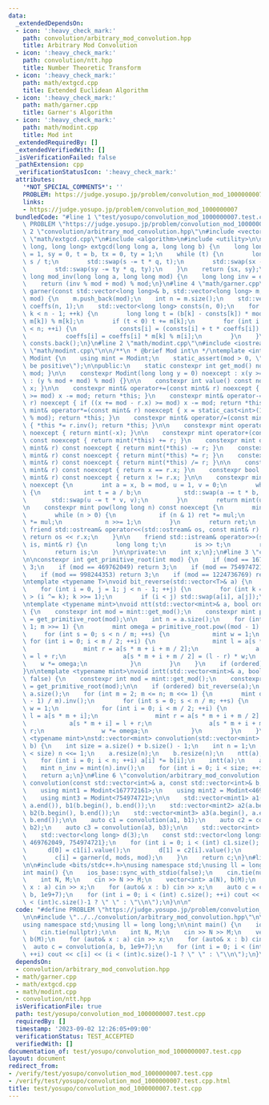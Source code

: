 ```yaml
---
data:
  _extendedDependsOn:
  - icon: ':heavy_check_mark:'
    path: convolution/arbitrary_mod_convolution.hpp
    title: Arbitrary Mod Convolution
  - icon: ':heavy_check_mark:'
    path: convolution/ntt.hpp
    title: Number Theoretic Transform
  - icon: ':heavy_check_mark:'
    path: math/extgcd.cpp
    title: Extended Euclidean Algorithm
  - icon: ':heavy_check_mark:'
    path: math/garner.cpp
    title: Garner's Algorithm
  - icon: ':heavy_check_mark:'
    path: math/modint.cpp
    title: Mod int
  _extendedRequiredBy: []
  _extendedVerifiedWith: []
  _isVerificationFailed: false
  _pathExtension: cpp
  _verificationStatusIcon: ':heavy_check_mark:'
  attributes:
    '*NOT_SPECIAL_COMMENTS*': ''
    PROBLEM: https://judge.yosupo.jp/problem/convolution_mod_1000000007
    links:
    - https://judge.yosupo.jp/problem/convolution_mod_1000000007
  bundledCode: "#line 1 \"test/yosupo/convolution_mod_1000000007.test.cpp\"\n#define\
    \ PROBLEM \"https://judge.yosupo.jp/problem/convolution_mod_1000000007\"\n\n#line\
    \ 2 \"convolution/arbitrary_mod_convolution.hpp\"\n#include <vector>\n#line 2\
    \ \"math/extgcd.cpp\"\n#include <algorithm>\n#include <utility>\n\nstd::pair<long\
    \ long, long long> extgcd(long long a, long long b) {\n    long long s = a, sx\
    \ = 1, sy = 0, t = b, tx = 0, ty = 1;\n    while (t) {\n        long long q =\
    \ s / t;\n        std::swap(s -= t * q, t);\n        std::swap(sx -= tx * q, tx);\n\
    \        std::swap(sy -= ty * q, ty);\n    }\n    return {sx, sy};\n}\n\nlong\
    \ long mod_inv(long long a, long long mod) {\n    long long inv = extgcd(a, mod).first;\n\
    \    return (inv % mod + mod) % mod;\n}\n#line 4 \"math/garner.cpp\"\n\nlong long\
    \ garner(const std::vector<long long>& b, std::vector<long long> m, long long\
    \ mod) {\n    m.push_back(mod);\n    int n = m.size();\n    std::vector<long long>\
    \ coeffs(n, 1);\n    std::vector<long long> consts(n, 0);\n    for (int k = 0;\
    \ k < n - 1; ++k) {\n        long long t = (b[k] - consts[k]) * mod_inv(coeffs[k],\
    \ m[k]) % m[k];\n        if (t < 0) t += m[k];\n        for (int i = k + 1; i\
    \ < n; ++i) {\n            consts[i] = (consts[i] + t * coeffs[i]) % m[i];\n \
    \           coeffs[i] = coeffs[i] * m[k] % m[i];\n        }\n    }\n    return\
    \ consts.back();\n}\n#line 2 \"math/modint.cpp\"\n#include <iostream>\n#line 4\
    \ \"math/modint.cpp\"\n\n/**\n * @brief Mod int\n */\ntemplate <int mod>\nclass\
    \ Modint {\n    using mint = Modint;\n    static_assert(mod > 0, \"Modulus must\
    \ be positive\");\n\npublic:\n    static constexpr int get_mod() noexcept { return\
    \ mod; }\n\n    constexpr Modint(long long y = 0) noexcept : x(y >= 0 ? y % mod\
    \ : (y % mod + mod) % mod) {}\n\n    constexpr int value() const noexcept { return\
    \ x; }\n\n    constexpr mint& operator+=(const mint& r) noexcept { if ((x += r.x)\
    \ >= mod) x -= mod; return *this; }\n    constexpr mint& operator-=(const mint&\
    \ r) noexcept { if ((x += mod - r.x) >= mod) x -= mod; return *this; }\n    constexpr\
    \ mint& operator*=(const mint& r) noexcept { x = static_cast<int>(1LL * x * r.x\
    \ % mod); return *this; }\n    constexpr mint& operator/=(const mint& r) noexcept\
    \ { *this *= r.inv(); return *this; }\n\n    constexpr mint operator-() const\
    \ noexcept { return mint(-x); }\n\n    constexpr mint operator+(const mint& r)\
    \ const noexcept { return mint(*this) += r; }\n    constexpr mint operator-(const\
    \ mint& r) const noexcept { return mint(*this) -= r; }\n    constexpr mint operator*(const\
    \ mint& r) const noexcept { return mint(*this) *= r; }\n    constexpr mint operator/(const\
    \ mint& r) const noexcept { return mint(*this) /= r; }\n\n    constexpr bool operator==(const\
    \ mint& r) const noexcept { return x == r.x; }\n    constexpr bool operator!=(const\
    \ mint& r) const noexcept { return x != r.x; }\n\n    constexpr mint inv() const\
    \ noexcept {\n        int a = x, b = mod, u = 1, v = 0;\n        while (b > 0)\
    \ {\n            int t = a / b;\n            std::swap(a -= t * b, b);\n     \
    \       std::swap(u -= t * v, v);\n        }\n        return mint(u);\n    }\n\
    \n    constexpr mint pow(long long n) const noexcept {\n        mint ret(1), mul(x);\n\
    \        while (n > 0) {\n            if (n & 1) ret *= mul;\n            mul\
    \ *= mul;\n            n >>= 1;\n        }\n        return ret;\n    }\n\n   \
    \ friend std::ostream& operator<<(std::ostream& os, const mint& r) {\n       \
    \ return os << r.x;\n    }\n\n    friend std::istream& operator>>(std::istream&\
    \ is, mint& r) {\n        long long t;\n        is >> t;\n        r = mint(t);\n\
    \        return is;\n    }\n\nprivate:\n    int x;\n};\n#line 3 \"convolution/ntt.hpp\"\
    \n\nconstexpr int get_primitive_root(int mod) {\n    if (mod == 167772161) return\
    \ 3;\n    if (mod == 469762049) return 3;\n    if (mod == 754974721) return 11;\n\
    \    if (mod == 998244353) return 3;\n    if (mod == 1224736769) return 3;\n}\n\
    \ntemplate <typename T>\nvoid bit_reverse(std::vector<T>& a) {\n    int n = a.size();\n\
    \    for (int i = 0, j = 1; j < n - 1; ++j) {\n        for (int k = n >> 1; k\
    \ > (i ^= k); k >>= 1);\n        if (i < j) std::swap(a[i], a[j]);\n    }\n}\n\
    \ntemplate <typename mint>\nvoid ntt(std::vector<mint>& a, bool ordered = false)\
    \ {\n    constexpr int mod = mint::get_mod();\n    constexpr mint primitive_root\
    \ = get_primitive_root(mod);\n\n    int n = a.size();\n    for (int m = n; m >\
    \ 1; m >>= 1) {\n        mint omega = primitive_root.pow((mod - 1) / m);\n   \
    \     for (int s = 0; s < n / m; ++s) {\n            mint w = 1;\n           \
    \ for (int i = 0; i < m / 2; ++i) {\n                mint l = a[s * m + i];\n\
    \                mint r = a[s * m + i + m / 2];\n                a[s * m + i]\
    \ = l + r;\n                a[s * m + i + m / 2] = (l - r) * w;\n            \
    \    w *= omega;\n            }\n        }\n    }\n    if (ordered) bit_reverse(a);\n\
    }\n\ntemplate <typename mint>\nvoid intt(std::vector<mint>& a, bool ordered =\
    \ false) {\n    constexpr int mod = mint::get_mod();\n    constexpr mint primitive_root\
    \ = get_primitive_root(mod);\n\n    if (ordered) bit_reverse(a);\n    int n =\
    \ a.size();\n    for (int m = 2; m <= n; m <<= 1) {\n        mint omega = primitive_root.pow((mod\
    \ - 1) / m).inv();\n        for (int s = 0; s < n / m; ++s) {\n            mint\
    \ w = 1;\n            for (int i = 0; i < m / 2; ++i) {\n                mint\
    \ l = a[s * m + i];\n                mint r = a[s * m + i + m / 2] * w;\n    \
    \            a[s * m + i] = l + r;\n                a[s * m + i + m / 2] = l -\
    \ r;\n                w *= omega;\n            }\n        }\n    }\n}\n\ntemplate\
    \ <typename mint>\nstd::vector<mint> convolution(std::vector<mint> a, std::vector<mint>\
    \ b) {\n    int size = a.size() + b.size() - 1;\n    int n = 1;\n    while (n\
    \ < size) n <<= 1;\n    a.resize(n);\n    b.resize(n);\n    ntt(a);\n    ntt(b);\n\
    \    for (int i = 0; i < n; ++i) a[i] *= b[i];\n    intt(a);\n    a.resize(size);\n\
    \    mint n_inv = mint(n).inv();\n    for (int i = 0; i < size; ++i) a[i] *= n_inv;\n\
    \    return a;\n}\n#line 6 \"convolution/arbitrary_mod_convolution.hpp\"\n\nstd::vector<int>\
    \ convolution(const std::vector<int>& a, const std::vector<int>& b, int mod) {\n\
    \    using mint1 = Modint<167772161>;\n    using mint2 = Modint<469762049>;\n\
    \    using mint3 = Modint<754974721>;\n\n    std::vector<mint1> a1(a.begin(),\
    \ a.end()), b1(b.begin(), b.end());\n    std::vector<mint2> a2(a.begin(), a.end()),\
    \ b2(b.begin(), b.end());\n    std::vector<mint3> a3(a.begin(), a.end()), b3(b.begin(),\
    \ b.end());\n\n    auto c1 = convolution(a1, b1);\n    auto c2 = convolution(a2,\
    \ b2);\n    auto c3 = convolution(a3, b3);\n\n    std::vector<int> c(c1.size());\n\
    \    std::vector<long long> d(3);\n    const std::vector<long long> mods = {167772161,\
    \ 469762049, 754974721};\n    for (int i = 0; i < (int) c1.size(); ++i) {\n  \
    \      d[0] = c1[i].value();\n        d[1] = c2[i].value();\n        d[2] = c3[i].value();\n\
    \        c[i] = garner(d, mods, mod);\n    }\n    return c;\n}\n#line 4 \"test/yosupo/convolution_mod_1000000007.test.cpp\"\
    \n\n#include <bits/stdc++.h>\nusing namespace std;\nusing ll = long long;\n\n\
    int main() {\n    ios_base::sync_with_stdio(false);\n    cin.tie(nullptr);\n\n\
    \    int N, M;\n    cin >> N >> M;\n    vector<int> a(N), b(M);\n    for (auto&\
    \ x : a) cin >> x;\n    for (auto& x : b) cin >> x;\n    auto c = convolution(a,\
    \ b, 1e9+7);\n    for (int i = 0; i < (int) c.size(); ++i) cout << c[i] << (i\
    \ < (int)c.size()-1 ? \" \" : \"\\n\");\n}\n\n"
  code: "#define PROBLEM \"https://judge.yosupo.jp/problem/convolution_mod_1000000007\"\
    \n\n#include \"../../convolution/arbitrary_mod_convolution.hpp\"\n\n#include <bits/stdc++.h>\n\
    using namespace std;\nusing ll = long long;\n\nint main() {\n    ios_base::sync_with_stdio(false);\n\
    \    cin.tie(nullptr);\n\n    int N, M;\n    cin >> N >> M;\n    vector<int> a(N),\
    \ b(M);\n    for (auto& x : a) cin >> x;\n    for (auto& x : b) cin >> x;\n  \
    \  auto c = convolution(a, b, 1e9+7);\n    for (int i = 0; i < (int) c.size();\
    \ ++i) cout << c[i] << (i < (int)c.size()-1 ? \" \" : \"\\n\");\n}\n\n"
  dependsOn:
  - convolution/arbitrary_mod_convolution.hpp
  - math/garner.cpp
  - math/extgcd.cpp
  - math/modint.cpp
  - convolution/ntt.hpp
  isVerificationFile: true
  path: test/yosupo/convolution_mod_1000000007.test.cpp
  requiredBy: []
  timestamp: '2023-09-02 12:26:05+09:00'
  verificationStatus: TEST_ACCEPTED
  verifiedWith: []
documentation_of: test/yosupo/convolution_mod_1000000007.test.cpp
layout: document
redirect_from:
- /verify/test/yosupo/convolution_mod_1000000007.test.cpp
- /verify/test/yosupo/convolution_mod_1000000007.test.cpp.html
title: test/yosupo/convolution_mod_1000000007.test.cpp
---
```

